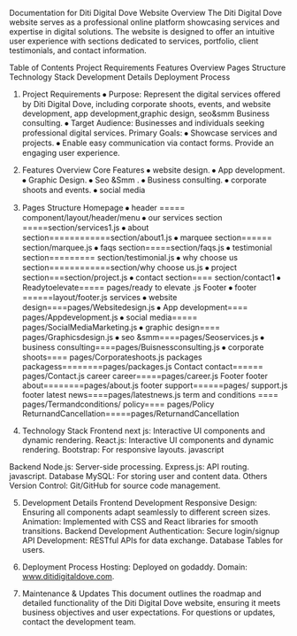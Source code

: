 Documentation for Diti Digital Dove Website
Overview
The Diti Digital Dove website serves as a professional online platform showcasing services and expertise in digital solutions. The website is designed to offer an intuitive user experience with sections dedicated to services, portfolio, client testimonials, and contact information.

Table of Contents
Project Requirements
Features Overview
Pages Structure
Technology Stack
Development Details
Deployment Process


1. Project Requirements
⦁	Purpose: Represent the digital services offered by Diti Digital Dove, including corporate shoots, events, and website development, app development,graphic design, seo&smm Business consulting.
⦁	Target Audience: Businesses and individuals seeking professional digital services.
Primary Goals:
⦁	 Showcase services and projects.
⦁	Enable easy communication via contact forms.
Provide an engaging user experience.
2. Features Overview
Core Features
⦁	website design.
⦁	App development.
⦁	 Graphic Design.
⦁	  Seo &Smm  .
⦁	  Business consulting.
⦁	  corporate shoots and events.
⦁	social media
3. Pages Structure
Homepage
⦁	header ===== component/layout/header/menu
⦁	our services section  =====section/services1.js
⦁	about section============section/about1.js
⦁	marquee section====== section/marquee.js
⦁	faqs section=====section/faqs.js
⦁	testimonial section========= section/testimonial.js
⦁	why choose us section============section/why choose us.js
⦁	project section===section/project.js
⦁	contact section==== section/contact1
⦁	Readytoelevate===== pages/ready to elevate .js
Footer
⦁	 footer ======layout/footer.js
services
⦁	website design====pages/Websitedesign.js
⦁	    App development==== pages/Appdevelopment.js
⦁	    social media===== pages/SocialMediaMarketing.js
⦁	    graphic design==== pages/Graphicsdesign.js
⦁	   seo &smm====pages/Seoservices.js
⦁	business consulting====pages/Buisnessconsulting.js
⦁	corporate shoots==== pages/Corporateshoots.js
packages
   packagess========pages/packages.js
Contact
contact====== pages/Contact.js
career
career=====pages/career.js
Footer
footer  about========pages/about.js
footer support======pages/ support.js
footer latest news====pages/latestnews.js
term and conditions ==== pages/Termandconditions/
policy==== pages/Policy
ReturnandCancellation=====pages/ReturnandCancellation

4. Technology Stack
Frontend
next js: Interactive UI components and dynamic rendering.
React.js: Interactive UI components and dynamic rendering.
Bootstrap: For responsive layouts.
javascript

Backend
Node.js: Server-side processing.
Express.js: API routing.
javascript.
Database
MySQL: For storing user and content data.
Others
Version Control: Git/GitHub for source code management.

5. Development Details
Frontend Development
Responsive Design: Ensuring all components adapt seamlessly to different screen sizes.
Animation: Implemented with CSS and React libraries for smooth transitions.
Backend Development
Authentication: Secure login/signup 
API Development: RESTful APIs for data exchange.
Database
Tables for users.

6. Deployment Process
Hosting: Deployed on godaddy.
Domain: www.ditidigitaldove.com.

7. Maintenance & Updates
This document outlines the roadmap and detailed functionality of the Diti Digital Dove website, ensuring it meets business objectives and user expectations. For questions or updates, contact the development team.






